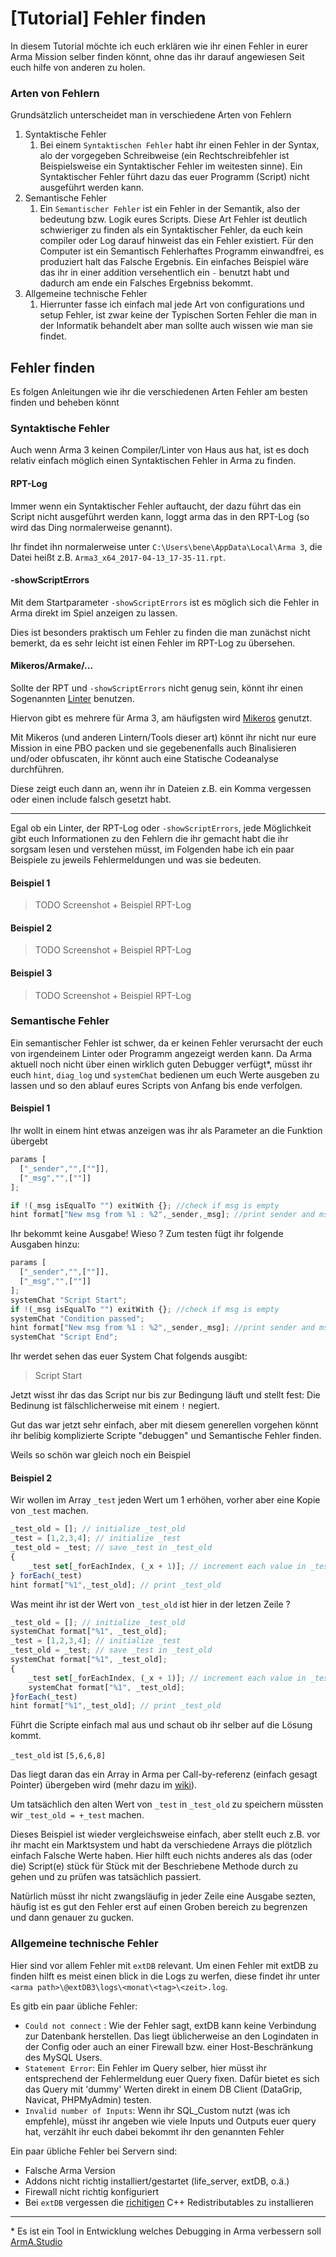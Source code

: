 # [Tutorial] Fehler finden

In diesem Tutorial möchte ich euch erklären wie ihr einen Fehler in eurer Arma Mission selber finden könnt, ohne das ihr darauf angewiesen Seit euch hilfe von anderen zu holen.

### Arten von Fehlern

Grundsätzlich unterscheidet man in verschiedene Arten von Fehlern

1. Syntaktische Fehler
   1. Bei einem `Syntaktischen Fehler` habt ihr einen Fehler in der Syntax, alo der vorgegeben Schreibweise (ein Rechtschreibfehler ist Beispielsweise ein Syntaktischer Fehler im weitesten sinne). Ein Syntaktischer Fehler führt dazu das euer Programm (Script) nicht ausgeführt werden kann.
2. Semantische Fehler
   1. Ein `Semantischer Fehler` ist ein Fehler in der Semantik, also der bedeutung bzw. Logik eures Scripts. Diese Art Fehler ist deutlich schwieriger zu finden als ein Syntaktischer Fehler, da euch kein compiler oder Log darauf hinweist das ein Fehler existiert. Für den Computer ist ein Semantisch Fehlerhaftes Programm einwandfrei, es produziert halt das Falsche Ergebnis. Ein einfaches Beispiel wäre das ihr in einer addition versehentlich ein `-` benutzt habt und dadurch am ende ein Falsches Ergebniss bekommt.
3. Allgemeine technische Fehler
   1. Hierrunter fasse ich einfach mal jede Art von configurations und setup Fehler, ist zwar keine der Typischen Sorten Fehler die man in der Informatik behandelt aber man sollte auch wissen wie man sie findet.

## Fehler finden

Es folgen Anleitungen wie ihr die verschiedenen Arten Fehler am besten finden und beheben könnt

### Syntaktische Fehler

Auch wenn Arma 3 keinen Compiler/Linter von Haus aus hat, ist es doch relativ einfach möglich einen Syntaktischen Fehler in Arma zu finden.

#### RPT-Log

Immer wenn ein Syntaktischer Fehler auftaucht, der dazu führt das ein Script nicht ausgeführt werden kann, loggt arma das in den RPT-Log (so wird das Ding normalerweise genannt).

Ihr findet ihn normalerweise unter `C:\Users\bene\AppData\Local\Arma 3`, die Datei heißt z.B. `Arma3_x64_2017-04-13_17-35-11.rpt`.

#### -showScriptErrors

Mit dem Startparameter `-showScriptErrors` ist es möglich sich die Fehler in Arma direkt im Spiel anzeigen zu lassen.

Dies ist besonders praktisch um Fehler zu finden die man zunächst nicht bemerkt, da es sehr leicht ist einen Fehler im RPT-Log zu übersehen.

#### Mikeros/Armake/...

Sollte der RPT und `-showScriptErrors` nicht genug sein, könnt ihr einen Sogenannten [Linter](https://de.wikipedia.org/wiki/Lint_(Programmierwerkzeug)) benutzen.

Hiervon gibt es mehrere für Arma 3, am häufigsten wird [Mikeros](https://community.bistudio.com/wiki/Mikero_Tools) genutzt.

Mit Mikeros (und anderen Lintern/Tools dieser art) könnt ihr nicht nur eure Mission in eine PBO packen und sie gegebenenfalls auch Binalisieren und/oder obfuscaten, ihr könnt auch eine Statische Codeanalyse durchführen.

Diese zeigt euch dann an, wenn ihr in Dateien z.B. ein Komma vergessen oder einen include falsch gesetzt habt.

---

Egal ob ein Linter, der RPT-Log oder `-showScriptErrors`, jede Möglichkeit gibt euch Informationen zu den Fehlern die ihr gemacht habt die ihr sorgsam lesen und verstehen müsst, im Folgenden habe ich ein paar Beispiele zu jeweils Fehlermeldungen und was sie bedeuten.

#### Beispiel 1

> TODO Screenshot + Beispiel RPT-Log

#### Beispiel 2

> TODO Screenshot + Beispiel RPT-Log

#### Beispiel 3

> TODO Screenshot + Beispiel RPT-Log

### Semantische Fehler

Ein semantischer Fehler ist schwer, da er keinen Fehler verursacht der euch von irgendeinem Linter oder Programm angezeigt werden kann. Da Arma aktuell noch nicht über einen wirklich guten Debugger verfügt*, müsst ihr euch `hint`, `diag_log` und `systemChat` bedienen um euch Werte ausgeben zu lassen und so den ablauf eures Scripts von Anfang bis ende verfolgen.

#### Beispiel 1

Ihr wollt in einem hint etwas anzeigen was ihr als Parameter an die Funktion übergebt

```javascript
params [
  ["_sender","",[""]],
  ["_msg","",[""]]
];

if !(_msg isEqualTo "") exitWith {}; //check if msg is empty
hint format["New msg from %1 : %2",_sender,_msg]; //print sender and msg
```

Ihr bekommt keine Ausgabe! Wieso ? Zum testen fügt ihr folgende Ausgaben hinzu:

```javascript
params [
  ["_sender","",[""]],
  ["_msg","",[""]]
];
systemChat "Script Start";
if !(_msg isEqualTo "") exitWith {}; //check if msg is empty
systemChat "Condition passed";
hint format["New msg from %1 : %2",_sender,_msg]; //print sender and msg
systemChat "Script End";
```

Ihr werdet sehen das euer System Chat folgends ausgibt:

> Script Start

Jetzt wisst ihr das das Script nur bis zur Bedingung läuft und stellt fest: Die Bedinung ist fälschlicherweise mit einem `!` negiert.

Gut das war jetzt sehr einfach, aber mit diesem generellen vorgehen könnt ihr belibig komplizierte Scripte "debuggen" und Semantische Fehler finden.

Weils so schön war gleich noch ein Beispiel

#### Beispiel 2

Wir wollen im Array `_test` jeden Wert um 1 erhöhen, vorher aber eine Kopie von `_test` machen.

```javascript
_test_old = []; // initialize _test_old
_test = [1,2,3,4]; // initialize _test
_test_old = _test; // save _test in _test_old
{
    _test set[_forEachIndex, (_x + 1)]; // increment each value in _test by 1
} forEach(_test)
hint format["%1",_test_old]; // print _test_old
```

Was meint ihr ist der Wert von `_test_old` ist hier in der letzen Zeile ?
```javascript
_test_old = []; // initialize _test_old
systemChat format["%1", _test_old];
_test = [1,2,3,4]; // initialize _test
_test_old = _test; // save _test in _test_old
systemChat format["%1", _test_old];
{
    _test set[_forEachIndex, (_x + 1)]; // increment each value in _test by 1
  	systemChat format["%1", _test_old];
}forEach(_test)
hint format["%1",_test_old]; // print _test_old
```

Führt die Scripte einfach mal aus und schaut ob ihr selber auf die Lösung kommt.

`_test_old` ist `[5,6,6,8]`

Das liegt daran das ein Array in Arma per Call-by-referenz (einfach gesagt Pointer) übergeben wird (mehr dazu im [wiki](https://community.bistudio.com/wiki/Array)).

Um tatsächlich den alten Wert von `_test` in `_test_old` zu speichern müssten wir `_test_old = +_test` machen.

Dieses Beispiel ist wieder vergleichsweise einfach, aber stellt euch z.B. vor ihr macht ein Marktsystem und habt da verschiedene Arrays die plötzlich einfach Falsche Werte haben. Hier hilft euch nichts anderes als das (oder die) Script(e) stück für Stück mit der Beschriebene Methode durch zu gehen und zu prüfen was tatsächlich passiert.

Natürlich müsst ihr nicht zwangsläufig in jeder Zeile eine Ausgabe sezten, häufig ist es gut den Fehler erst auf einen Groben bereich zu begrenzen und dann genauer zu gucken.

### Allgemeine technische Fehler

Hier sind vor allem Fehler mit `extDB` relevant. Um einen Fehler mit extDB zu finden hilft es meist einen blick in die Logs zu werfen, diese findet ihr unter `<arma path>\@extDB3\logs\<monat\<tag>\<zeit>.log`.

Es gitb ein paar übliche Fehler:

- `Could not connect` : Wie der Fehler sagt, extDB kann keine Verbindung zur Datenbank herstellen. Das liegt üblicherweise an den Logindaten in der Config oder auch an einer Firewall bzw. einer Host-Beschränkung des MySQL Users.
- `Statement Error`: Ein Fehler im Query selber, hier müsst ihr entsprechend der Fehlermeldung euer Query fixen. Dafür bietet es sich das Query mit 'dummy' Werten direkt in einem DB Client (DataGrip, Navicat, PHPMyAdmin) testen.
- `Invalid number of Inputs`: Wenn ihr SQL_Custom nutzt (was ich empfehle), müsst ihr angeben wie viele Inputs und Outputs euer query hat, verzählt ihr euch dabei bekommt ihr den genannten Fehler

Ein paar übliche Fehler bei Servern sind:

- Falsche Arma Version
- Addons nicht richtig installiert/gestartet (life_server, extDB, o.ä.)
- Firewall nicht richtig konfiguriert
- Bei `extDB` vergessen die <u>richitigen</u> C++ Redistributables zu installieren

---

\* Es ist ein Tool in Entwicklung welches Debugging in Arma verbessern soll [ArmA.Studio](https://github.com/ArmA-Studio/ArmA.Studio)